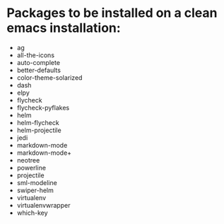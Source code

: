 # Packages to be installed on a clean emacs installation:
* ag
* all-the-icons
* auto-complete
* better-defaults
* color-theme-solarized
* dash
* elpy
* flycheck
* flycheck-pyflakes
* helm
* helm-flycheck
* helm-projectile
* jedi
* markdown-mode
* markdown-mode+
* neotree
* powerline
* projectile
* sml-modeline
* swiper-helm
* virtualenv
* virtualenvwrapper
* which-key
